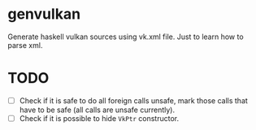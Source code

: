 # genvulkan

Generate haskell vulkan sources using vk.xml file.
Just to learn how to parse xml.


# TODO

 * [ ] Check if it is safe to do all foreign calls unsafe,
       mark those calls that have to be safe (all calls are unsafe currently).
 * [ ] Check if it is possible to hide `VkPtr` constructor.
